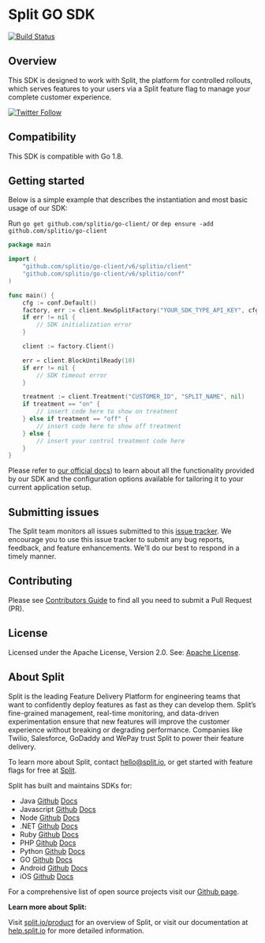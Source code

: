 # Split GO SDK

[![Build Status](https://api.travis-ci.com/splitio/go-client.svg?branch=master)](https://api.travis-ci.com/splitio/go-client)

## Overview

This SDK is designed to work with Split, the platform for controlled rollouts, which serves features to your users via a Split feature flag to manage your complete customer experience.

[![Twitter Follow](https://img.shields.io/twitter/follow/splitsoftware.svg?style=social&label=Follow&maxAge=1529000)](https://twitter.com/intent/follow?screen_name=splitsoftware)

## Compatibility

This SDK is compatible with Go 1.8.

## Getting started

Below is a simple example that describes the instantiation and most basic usage of our SDK:

Run `go get github.com/splitio/go-client/` or `dep ensure -add github.com/splitio/go-client`

```go
package main

import (
    "github.com/splitio/go-client/v6/splitio/client"
    "github.com/splitio/go-client/v6/splitio/conf"
)

func main() {
    cfg := conf.Default()
    factory, err := client.NewSplitFactory("YOUR_SDK_TYPE_API_KEY", cfg)
    if err != nil {
        // SDK initialization error
    }

    client := factory.Client()

    err = client.BlockUntilReady(10)
    if err != nil {
        // SDK timeout error
    }

    treatment := client.Treatment("CUSTOMER_ID", "SPLIT_NAME", nil)
    if treatment == "on" {
        // insert code here to show on treatment
    } else if treatment == "off" {
        // insert code here to show off treatment
    } else {
        // insert your control treatment code here
    }
}
```

Please refer to [our official docs](https://help.split.io/hc/en-us/articles/360020093652-Go-SDK)) to learn about all the functionality provided by our SDK and the configuration options available for tailoring it to your current application setup.

## Submitting issues

The Split team monitors all issues submitted to this [issue tracker](https://github.com/splitio/go-client/issues). We encourage you to use this issue tracker to submit any bug reports, feedback, and feature enhancements. We'll do our best to respond in a timely manner.

## Contributing

Please see [Contributors Guide](CONTRIBUTORS-GUIDE.md) to find all you need to submit a Pull Request (PR).

## License

Licensed under the Apache License, Version 2.0. See: [Apache License](http://www.apache.org/licenses/).

## About Split

Split is the leading Feature Delivery Platform for engineering teams that want to confidently deploy features as fast as they can develop them. Split’s fine-grained management, real-time monitoring, and data-driven experimentation ensure that new features will improve the customer experience without breaking or degrading performance. Companies like Twilio, Salesforce, GoDaddy and WePay trust Split to power their feature delivery.

To learn more about Split, contact hello@split.io, or get started with feature flags for free at [Split](https://www.split.io/signup).

Split has built and maintains SDKs for:

* Java [Github](https://github.com/splitio/java-client) [Docs](https://help.split.io/hc/en-us/articles/360020405151-Java-SDK)
* Javascript [Github](https://github.com/splitio/javascript-client) [Docs](https://help.split.io/hc/en-us/articles/360020448791-JavaScript-SDK)
* Node [Github](https://github.com/splitio/javascript-client) [Docs](https://help.split.io/hc/en-us/articles/360020564931-Node-js-SDK)
* .NET [Github](https://github.com/splitio/dotnet-client) [Docs](https://help.split.io/hc/en-us/articles/360020240172--NET-SDK)
* Ruby [Github](https://github.com/splitio/ruby-client) [Docs](https://help.split.io/hc/en-us/articles/360020673251-Ruby-SDK)
* PHP [Github](https://github.com/splitio/php-client) [Docs](https://help.split.io/hc/en-us/articles/360020350372-PHP-SDK)
* Python [Github](https://github.com/splitio/python-client) [Docs](https://help.split.io/hc/en-us/articles/360020359652-Python-SDK)
* GO [Github](https://github.com/splitio/go-client) [Docs](https://help.split.io/hc/en-us/articles/360020093652-Go-SDK)
* Android [Github](https://github.com/splitio/android-client) [Docs](https://help.split.io/hc/en-us/articles/360020343291-Android-SDK)
* iOS [Github](https://github.com/splitio/ios-client) [Docs](https://help.split.io/hc/en-us/articles/360020401491-iOS-SDK)

For a comprehensive list of open source projects visit our [Github page](https://github.com/splitio?utf8=%E2%9C%93&query=%20only%3Apublic%20).

**Learn more about Split:**

Visit [split.io/product](https://www.split.io/product) for an overview of Split, or visit our documentation at [help.split.io](http://help.split.io) for more detailed information.
